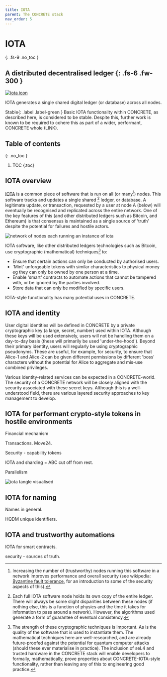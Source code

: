 ```yaml
---
title: IOTA
parent: The CONCRETE stack
nav_order: 5
---
```


# IOTA 
{: .fs-9 .no_toc }


A distributed decentralised ledger
{: .fs-6 .fw-300 }
----
[![iota icon](../../../../images/current/iota_icon.png)](https://www.iota.org/)


IOTA generates a single shared digital ledger (or database) across all nodes.  

<span>Stable</span>{: .label .label-green } Basic IOTA functionality within CONCRETE, as described here, is considered to be stable. Despite this, further work is known to be required to cohere this as part of a wider, performant, CONCRETE whole (LINK).

## Table of contents
{: .no_toc }

1. TOC
{:toc}

## IOTA overview

[IOTA](https://www.iota.org/) is a common piece of software that is run on all (or many[^bft]) nodes.  This software tracks and updates a single shared [^replicated] ledger, or database. A legitimate update, or transaction, requested by a user at node A (below) will eventually be recognised and replicated across the entire network. One of the key features of this (and other distributed ledgers such as Bitcoin, and Ethereum) is that consensus is maintained as a single source of 'truth' despite the potential for failures and hostile actors.

[^bft]:
    Increasing the number of (trustworthy) nodes running this software in a network improves performance and overall security (see wikipedia: [Byzantine fault tolerance](https://en.wikipedia.org/wiki/Byzantine_fault#), for an introduction to some of the security aspects of this).  

[^replicated]:
    Each full IOTA software node holds its own copy of the entire ledger.  There will always be some slight disparities between these nodes (if nothing else, this is a function of physics and the time it takes for information to pass around a network).  However, the algorithms used generate a form of guarantee of eventual consistency.  

![network of nodes each running an instance of iota](../../../../images/current/lettered_nodes_with_iota.png)

IOTA software, like other distributed ledgers technologies such as Bitcoin, use cryptographic (mathematical) techniques[^crypto-strength] to:

- Ensure that certain actions can only be conducted by authorised users.
- 'Mint' unforgeable tokens with similar characteristics to physical money eg they can only be owned by one person at a time.
- Enable 'smart' contracts to automate actions that cannot be tampered with, or be ignored by the parties involved.
- Store data that can only be modified by specific users.

[^crypto-strength]:
    The strength of these cryptographic techniques is important.  As is the quality of the software that is used to instantiate them. The mathematical techniques here are well-researched, and are already future-proofed against the potential for quantum computer attacks (should these ever materialise in practice). The inclusion of seL4 and trusted hardware in the CONCRETE stack will enable developers to formally, mathematically, prove properties about CONCRETE-IOTA-style functionality, rather than leaving any of this to engineering good practice.

IOTA-style functionality has many potential uses in CONCRETE.

## IOTA and identity

User digital identities will be defined in CONCRETE by a private cryptographic key (a large, secret, number) used within IOTA.  Although these keys will be used extensively, users will not be handling them on a day-to-day basis (these will primarily be used 'under-the-hood').  Beyond their primary identity, users will regularly be using cryptographic pseudonyms. These are useful, for example, for security, to ensure that Alice-1 and Alice-2 can be given different permissions by different 'boss' characters without the potential for Alice to aggregate and mis-use combined privileges. 

Various identity-related services can be expected in a CONCRETE-world.  The security of a CONCRETE network will be closely aligned with the security associated with these secret keys. Although this is a well-understood field, there are various layered security approaches to key management to develop.

## IOTA for performant crypto-style tokens in hostile environments

Financial mechanism

Transactions.  Move24.

Security - capability tokens

IOTA and sharding = ABC cut off from rest.

Parallelism

![iota tangle visualised](../../../../images/current/the_IOTA_tangle.png)

## IOTA for naming

Names in general.

HQDM unique identifiers.

## IOTA and trustworthy automations

IOTA for smart contracts.

security - sources of truth.









